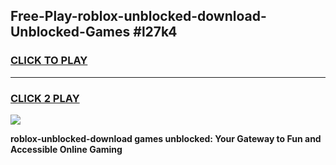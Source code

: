 
## Free-Play-roblox-unblocked-download-Unblocked-Games #l27k4
<h3>
<a href="https://news.freeplayer.one?title=roblox-unblocked-download&ref=8M">CLICK TO PLAY</a></h3>
<hr>

<h3>
<a href="https://news.freeplayer.one?title=roblox-unblocked-download&ref=8M">CLICK 2 PLAY</a>
  
</h3>

<a href="https://news.freeplayer.one?title=roblox-unblocked-download&ref=8M"><img src="https://clearcache.store/games.png"></a>


**roblox-unblocked-download games unblocked: Your Gateway to Fun and Accessible Online Gaming**

